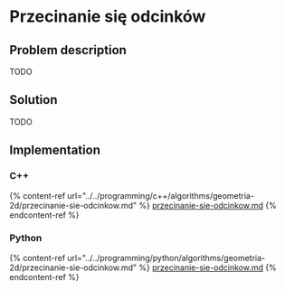 # Przecinanie się odcinków

## Problem description

TODO

## Solution

TODO

## Implementation

### C++

{% content-ref url="../../programming/c++/algorithms/geometria-2d/przecinanie-sie-odcinkow.md" %}
[przecinanie-sie-odcinkow.md](../../programming/c++/algorithms/geometria-2d/przecinanie-sie-odcinkow.md)
{% endcontent-ref %}

### Python

{% content-ref url="../../programming/python/algorithms/geometria-2d/przecinanie-sie-odcinkow.md" %}
[przecinanie-sie-odcinkow.md](../../programming/python/algorithms/geometria-2d/przecinanie-sie-odcinkow.md)
{% endcontent-ref %}
